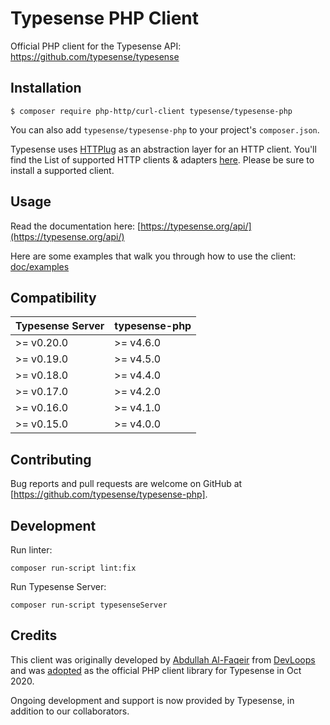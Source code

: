# Typesense PHP Client

Official PHP client for the Typesense API: https://github.com/typesense/typesense

## Installation

```
$ composer require php-http/curl-client typesense/typesense-php
```

You can also add `typesense/typesense-php` to your project's `composer.json`.

Typesense uses [HTTPlug](http://httplug.io/) as an abstraction layer for an HTTP client. You'll find the List of supported HTTP clients & adapters [here](http://docs.php-http.org/en/latest/clients.html). Please be sure to install a supported client.

## Usage

Read the documentation here: [https://typesense.org/api/](https://typesense.org/api/)

Here are some examples that walk you through how to use the client: [doc/examples](examples)

## Compatibility

| Typesense Server | typesense-php |
|------------------|----------------|
| \>= v0.20.0 | \>= v4.6.0 |
| \>= v0.19.0 | \>= v4.5.0 |
| \>= v0.18.0 | \>= v4.4.0 |
| \>= v0.17.0 | \>= v4.2.0 |
| \>= v0.16.0 | \>= v4.1.0 |
| \>= v0.15.0 | \>= v4.0.0 |

## Contributing

Bug reports and pull requests are welcome on GitHub at [https://github.com/typesense/typesense-php].

## Development

Run linter:

```shell script
composer run-script lint:fix
```

Run Typesense Server:

```shell script
composer run-script typesenseServer
```

## Credits

This client was originally developed by [Abdullah Al-Faqeir](https://github.org/abdullahfaqeir) from 
[DevLoops](https://github.com/devloopsnet) and was 
[adopted](https://github.com/devloopsnet/typesense-php/issues/4) as the official PHP client library for Typesense in Oct 2020.

Ongoing development and support is now provided by Typesense, in addition to our collaborators.
